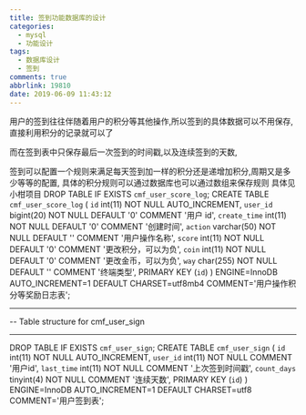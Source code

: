 ```yaml
---
title: 签到功能数据库的设计
categories:
  - mysql
  - 功能设计
tags:
  - 数据库设计
  - 签到
comments: true
abbrlink: 19810
date: 2019-06-09 11:43:12
---
```

用户的签到往往伴随着用户的积分等其他操作,所以签到的具体数据可以不用保存,直接利用积分的记录就可以了

而在签到表中只保存最后一次签到的时间戳,以及连续签到的天数, 

签到可以配置一个规则来满足每天签到加一样的积分还是递增加积分,周期又是多少等等的配置,
具体的积分规则可以通过数据库也可以通过数组来保存规则
具体见小柑项目
DROP TABLE IF EXISTS `cmf_user_score_log`;
CREATE TABLE `cmf_user_score_log` (
  `id` int(11) NOT NULL AUTO_INCREMENT,
  `user_id` bigint(20) NOT NULL DEFAULT '0' COMMENT '用户 id',
  `create_time` int(11) NOT NULL DEFAULT '0' COMMENT '创建时间',
  `action` varchar(50) NOT NULL DEFAULT '' COMMENT '用户操作名称',
  `score` int(11) NOT NULL DEFAULT '0' COMMENT '更改积分，可以为负',
  `coin` int(11) NOT NULL DEFAULT '0' COMMENT '更改金币，可以为负',
  `way` char(255) NOT NULL DEFAULT '' COMMENT '终端类型',
  PRIMARY KEY (`id`)
) ENGINE=InnoDB AUTO_INCREMENT=1 DEFAULT CHARSET=utf8mb4 COMMENT='用户操作积分等奖励日志表';

-- ----------------------------
-- Table structure for cmf_user_sign
-- ----------------------------
DROP TABLE IF EXISTS `cmf_user_sign`;
CREATE TABLE `cmf_user_sign` (
  `id` int(11) NOT NULL AUTO_INCREMENT,
  `user_id` int(11) NOT NULL COMMENT '用户id',
  `last_time` int(11) NOT NULL COMMENT '上次签到时间戳',
  `count_days` tinyint(4) NOT NULL COMMENT '连续天数',
  PRIMARY KEY (`id`)
) ENGINE=InnoDB AUTO_INCREMENT=1 DEFAULT CHARSET=utf8 COMMENT='用户签到表';

